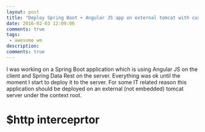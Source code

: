 ```yaml
---
layout: post
title: "Deploy Spring Boot + Angular JS app on external tomcat with custom content root"
date: 2016-02-03 12:09:06
comments: true
tags: 
 - awesome wm
description: 
comments: true
---
```


I was working on a Spring Boot application which is using Angular JS on the client and Spring Data Rest on the server. Everything was ok until the moment I start to deploy it to the server. For some IT related reason this application should be deployed on an external (not embedded) tomcat server under the context root. 

# $http interceprtor

